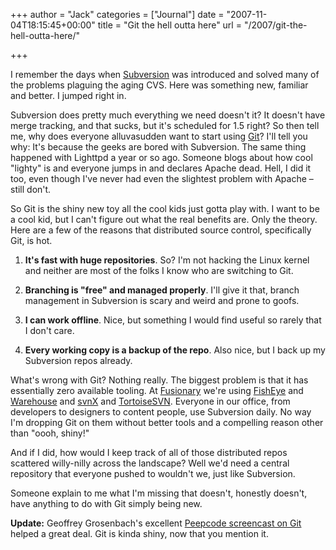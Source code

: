 +++
author = "Jack"
categories = ["Journal"]
date = "2007-11-04T18:15:45+00:00"
title = "Git the hell outta here"
url = "/2007/git-the-hell-outta-here/"

+++

I remember the days when [Subversion][1] was introduced and solved many of the problems plaguing the aging CVS. Here was something new, familiar and better. I jumped right in. 

Subversion does pretty much everything we need doesn't it? It doesn't have merge tracking, and that sucks, but it's scheduled for 1.5 right? So then tell me, why does everyone alluvasudden want to start using [Git][2]? I'll tell you why: It's because the geeks are bored with Subversion. The same thing happened with Lighttpd a year or so ago. Someone blogs about how cool "lighty" is and everyone jumps in and declares Apache dead. Hell, I did it too, even though I've never had even the slightest problem with Apache &#8211; still don't. 

So Git is the shiny new toy all the cool kids just gotta play with. I want to be a cool kid, but I can't figure out what the real benefits are. Only the theory. Here are a few of the reasons that distributed source control, specifically Git, is hot. 

1. **It's fast with huge repositories**. So? I'm not hacking the Linux kernel and neither are most of the folks I know who are switching to Git. 

2. **Branching is "free" and managed properly**. I'll give it that, branch management in Subversion is scary and weird and prone to goofs. 

3. **I can work offline**. Nice, but something I would find useful so rarely that I don't care. 

4. **Every working copy is a backup of the repo**. Also nice, but I back up my Subversion repos already. 

What's wrong with Git? Nothing really. The biggest problem is that it has essentially zero available tooling. At [Fusionary][3] we're using [FishEye][4] and [Warehouse][5] and [svnX][6] and [TortoiseSVN](). Everyone in our office, from developers to designers to content people, use Subversion daily. No way I'm dropping Git on them without better tools and a compelling reason other than "oooh, shiny!" 

And if I did, how would I keep track of all of those distributed repos scattered willy-nilly across the landscape? Well we'd need a central repository that everyone pushed to wouldn't we, just like Subversion. 

Someone explain to me what I'm missing that doesn't, honestly doesn't, have anything to do with Git simply being new. 

**Update:** Geoffrey Grosenbach's excellent [Peepcode screencast on Git][7] helped a great deal. Git is kinda shiny, now that you mention it.

 [1]: http://subversion.tigris.org
 [2]: http://git.or.cz/
 [3]: http://www.fusionary.com/
 [4]: http://www.atlassian.com/software/fisheye/
 [5]: http://warehouseapp.com/
 [6]: http://www.lachoseinteractive.net/en/community/subversion/svnx/features/
 [7]: http://peepcode.com/products/git
